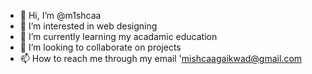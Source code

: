 - 👋 Hi, I’m @m1shcaa
- 👀 I’m interested in web designing 
- 🌱 I’m currently learning my acadamic education 
- 💞️ I’m looking to collaborate on projects
- 📫 How to reach me through my email 'mishcaagaikwad@gmail.com

<!---
m1shcaa/m1shcaa is a ✨ special ✨ repository because its `README.md` (this file) appears on your GitHub profile.
You can click the Preview link to take a look at your changes.
--->
